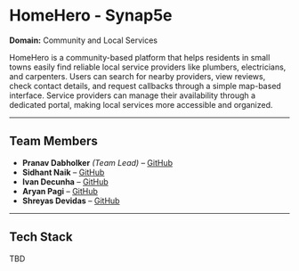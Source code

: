 # HomeHero - Synap5e

**Domain:** Community and Local Services  

HomeHero is a community-based platform that helps residents in small towns easily find reliable local service providers like plumbers, electricians, and carpenters. Users can search for nearby providers, view reviews, check contact details, and request callbacks through a simple map-based interface. Service providers can manage their availability through a dedicated portal, making local services more accessible and organized.

---

## Team Members

- **Pranav Dabholker** *(Team Lead)* – [GitHub](https://github.com/pvdabholker) 
- **Sidhant Naik** – [GitHub](https://github.com/Sidnaik04)  
- **Ivan Decunha** – [GitHub](https://github.com/Ivan-decunha)  
- **Aryan Pagi** – [GitHub](https://github.com/)  
- **Shreyas Devidas** – [GitHub](https://github.com/Shreyas-Devidas)  

---

## Tech Stack
TBD
